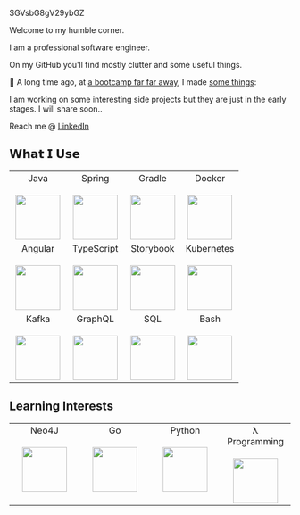 SGVsbG8gV29ybGZ

Welcome to my humble corner. 

I am a professional software engineer.

On my GitHub you'll find mostly clutter and some useful things. 

🔭 A long time ago, at [a bootcamp far far away](https://www.lambdaschool.com), I made [some things](https://www.geraldryan.dev):

I am working on some interesting side projects but they are just in the early stages. I will share soon..

Reach me @ [LinkedIn](https://www.linkedin.com/in/gerald-ryan-0007/)




## 𝗪𝗵𝗮𝘁 𝗜 𝗨𝘀𝗲
<table>
    <tbody>
        <tr valign="top">
            <td width="25%" align="center">
                <span>Java</span><br><br>
                <img height="80px" src="https://cdn.svgporn.com/logos/java.svg">
            </td>
            <td width="25%" align="center">
                <span>Spring</span><br><br>
                <img height="80px" src="https://cdn.svgporn.com/logos/spring-icon.svg">
            </td>
            <td width="25%" align="center">
                <span>Gradle</span><br><br>
                <img height="80px" src="https://cdn.svgporn.com/logos/gradle.svg">
            </td>
            <td width="25%" align="center">
                <span>Docker</span><br><br>
                <img height="80px" src="https://cdn.svgporn.com/logos/docker-icon.svg">
            </td>
        </tr>
        <tr valign="top">
            <td width="25%" align="center">
                <span>Angular</span><br><br>
                <img height="80px" src="https://cdn.svgporn.com/logos/angular-icon.svg">
            </td>
            <td width="25%" align="center">
                <span>TypeScript</span><br><br>
                <img height="80px" src="https://cdn.svgporn.com/logos/typescript-icon.svg">
            </td>
            <td width="25%" align="center">
                <span>Storybook</span><br><br>
                <img height="80px" src="https://cdn.svgporn.com/logos/storybook-icon.svg">
            </td>
            <td width="25%" align="center">
                <span>Kubernetes</span><br><br>
                <img height="80px" src="https://cdn.svgporn.com/logos/kubernetes.svg">
            </td>
        <tr valign="top">
            <td width="25%" align="center">
                <span>Kafka</span><br><br>
                <img height="80px" src="https://cdn.svgporn.com/logos/kafka-icon.svg">
            </td>
            <td width="25%" align="center">
                <span>GraphQL</span><br><br>
                <img height="80px" src="https://cdn.svgporn.com/logos/graphql.svg">
            </td>
            <td width="25%" align="center">
                <span>SQL</span><br><br>
                <img height="80px" src="https://cdn.svgporn.com/logos/mariadb-icon.svg">
            </td>
            <td width="25%" align="center">
                <span>Bash</span><br><br>
                <img height="80px" src="https://cdn.svgporn.com/logos/bash-icon.svg">
            </td>
        </tr>
    </tbody>
</table>


## Learning Interests
<table>
    <tbody>
        <tr valign="top">
            <td width="25%" align="center">
                <span>Neo4J</span><br><br>
                <img height="80px" src="https://cdn.svgporn.com/logos/neo4j.svg">
            </td>
            <td width="25%" align="center">
                <span>Go</span><br><br>
                <img height="80px" src="https://cdn.svgporn.com/logos/gopher.svg">
            </td>
            <td width="25%" align="center">
                <span>Python</span><br><br>
                <img height="80px" src="https://cdn.svgporn.com/logos/python.svg">
            </td>
            <td width="25%" align="center">
                <span>λ Programming</span><br><br>
                <img height="80px" src="https://cdn.svgporn.com/logos/scala.svg">
            </td>
        </tr>
    </tbody>
</table>


   








  

<!--
**GeraldRyan/GeraldRyan** is a ✨ _special_ ✨ repository because its `README.md` (this file) appears on your GitHub profile.
- 🤔 I’m looking for help with ...
- 💬 Ask me about ...

- ⚡ Fun fact: ...
-->